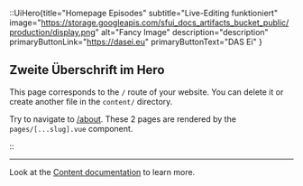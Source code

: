 ::UiHero{title="Homepage Episodes" subtitle="Live-Editing funktioniert" image="https://storage.googleapis.com/sfui_docs_artifacts_bucket_public/production/display.png" alt="Fancy Image" description="description" primaryButtonLink="https://dasei.eu" primaryButtonText="DAS Ei" }

## Zweite Überschrift im Hero

This page corresponds to the `/` route of your website. You can delete it or create another file in the `content/` directory.

Try to navigate to [/about](/about). These 2 pages are rendered by the `pages/[...slug].vue` component.

::

---

Look at the [Content documentation](https://content.nuxtjs.org/) to learn more.
